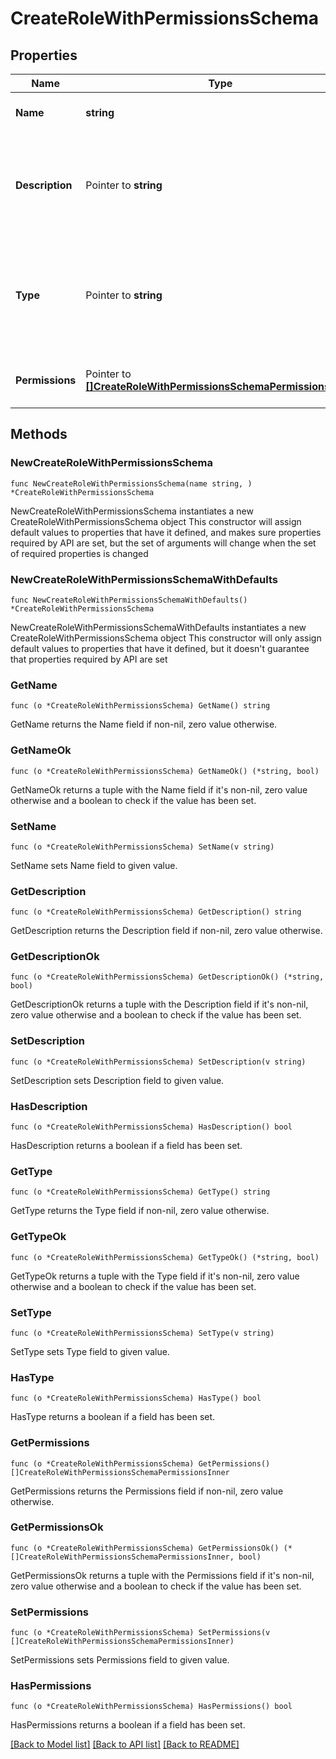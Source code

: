 # CreateRoleWithPermissionsSchema

## Properties

Name | Type | Description | Notes
------------ | ------------- | ------------- | -------------
**Name** | **string** | The name of the custom role | 
**Description** | Pointer to **string** | A more detailed description of the custom role and what use it&#39;s intended for | [optional] 
**Type** | Pointer to **string** | A custom role can either be a global/root custom role (applies to all projects) or a project custom role | [optional] 
**Permissions** | Pointer to [**[]CreateRoleWithPermissionsSchemaPermissionsInner**](CreateRoleWithPermissionsSchemaPermissionsInner.md) | A list of permissions assigned to this role | [optional] 

## Methods

### NewCreateRoleWithPermissionsSchema

`func NewCreateRoleWithPermissionsSchema(name string, ) *CreateRoleWithPermissionsSchema`

NewCreateRoleWithPermissionsSchema instantiates a new CreateRoleWithPermissionsSchema object
This constructor will assign default values to properties that have it defined,
and makes sure properties required by API are set, but the set of arguments
will change when the set of required properties is changed

### NewCreateRoleWithPermissionsSchemaWithDefaults

`func NewCreateRoleWithPermissionsSchemaWithDefaults() *CreateRoleWithPermissionsSchema`

NewCreateRoleWithPermissionsSchemaWithDefaults instantiates a new CreateRoleWithPermissionsSchema object
This constructor will only assign default values to properties that have it defined,
but it doesn't guarantee that properties required by API are set

### GetName

`func (o *CreateRoleWithPermissionsSchema) GetName() string`

GetName returns the Name field if non-nil, zero value otherwise.

### GetNameOk

`func (o *CreateRoleWithPermissionsSchema) GetNameOk() (*string, bool)`

GetNameOk returns a tuple with the Name field if it's non-nil, zero value otherwise
and a boolean to check if the value has been set.

### SetName

`func (o *CreateRoleWithPermissionsSchema) SetName(v string)`

SetName sets Name field to given value.


### GetDescription

`func (o *CreateRoleWithPermissionsSchema) GetDescription() string`

GetDescription returns the Description field if non-nil, zero value otherwise.

### GetDescriptionOk

`func (o *CreateRoleWithPermissionsSchema) GetDescriptionOk() (*string, bool)`

GetDescriptionOk returns a tuple with the Description field if it's non-nil, zero value otherwise
and a boolean to check if the value has been set.

### SetDescription

`func (o *CreateRoleWithPermissionsSchema) SetDescription(v string)`

SetDescription sets Description field to given value.

### HasDescription

`func (o *CreateRoleWithPermissionsSchema) HasDescription() bool`

HasDescription returns a boolean if a field has been set.

### GetType

`func (o *CreateRoleWithPermissionsSchema) GetType() string`

GetType returns the Type field if non-nil, zero value otherwise.

### GetTypeOk

`func (o *CreateRoleWithPermissionsSchema) GetTypeOk() (*string, bool)`

GetTypeOk returns a tuple with the Type field if it's non-nil, zero value otherwise
and a boolean to check if the value has been set.

### SetType

`func (o *CreateRoleWithPermissionsSchema) SetType(v string)`

SetType sets Type field to given value.

### HasType

`func (o *CreateRoleWithPermissionsSchema) HasType() bool`

HasType returns a boolean if a field has been set.

### GetPermissions

`func (o *CreateRoleWithPermissionsSchema) GetPermissions() []CreateRoleWithPermissionsSchemaPermissionsInner`

GetPermissions returns the Permissions field if non-nil, zero value otherwise.

### GetPermissionsOk

`func (o *CreateRoleWithPermissionsSchema) GetPermissionsOk() (*[]CreateRoleWithPermissionsSchemaPermissionsInner, bool)`

GetPermissionsOk returns a tuple with the Permissions field if it's non-nil, zero value otherwise
and a boolean to check if the value has been set.

### SetPermissions

`func (o *CreateRoleWithPermissionsSchema) SetPermissions(v []CreateRoleWithPermissionsSchemaPermissionsInner)`

SetPermissions sets Permissions field to given value.

### HasPermissions

`func (o *CreateRoleWithPermissionsSchema) HasPermissions() bool`

HasPermissions returns a boolean if a field has been set.


[[Back to Model list]](../README.md#documentation-for-models) [[Back to API list]](../README.md#documentation-for-api-endpoints) [[Back to README]](../README.md)


